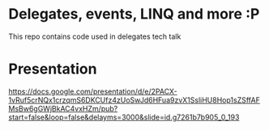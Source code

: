 # Delegates, events, LINQ and more :P
This repo contains code used in delegates tech talk

# Presentation

https://docs.google.com/presentation/d/e/2PACX-1vRuf5crNQx1crzqmS6DKCUfz4zUoSwJd6HFua9zvX1SsliHU8Hop1sZSffAFMsBw6gGWjBkAC4vxHZm/pub?start=false&loop=false&delayms=3000&slide=id.g7261b7b905_0_193
